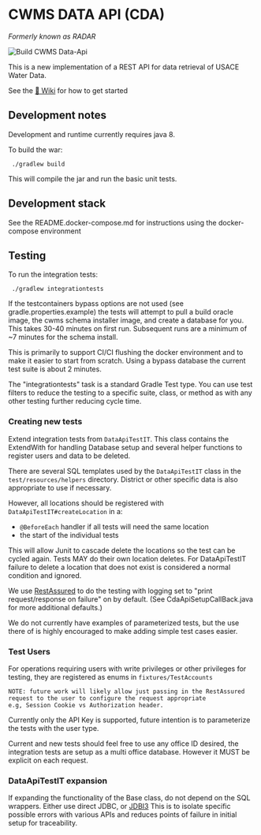 # CWMS DATA API (CDA) 
*Formerly known as RADAR*

![Build CWMS Data-Api](https://github.com/USACE/cwms-data-api/workflows/Build%20CWMS%20Data%20API/badge.svg)

This is a new implementation of a REST API for data retrieval of USACE Water Data.

See the [📃 Wiki](https://github.com/USACE/cwms-data-api/wiki) for how to get started


## Development notes

Development and runtime currently requires java 8.


To build the war:

     ./gradlew build

This will compile the jar and run the basic unit tests.

## Development stack

See the README.docker-compose.md for instructions using the docker-compose environment

## Testing

To run the integration tests:

     ./gradlew integrationtests

If the testcontainers bypass options are not used (see gradle.properties.example) the tests
will attempt to pull a build oracle image, the cwms schema installer image, and create a database for you.
This takes 30-40 minutes on first run. Subsequent runs are a minimum of ~7 minutes for the schema install.

This is primarily to support CI/CI flushing the docker environment and to make it easier to start from scratch.
Using a bypass database the current test suite is about 2 minutes. 

The "integrationtests" task is a standard Gradle Test type. You can use test filters to reduce the testing to
a specific suite, class, or method as with any other testing further reducing cycle time.


### Creating new tests

Extend integration tests from `DataApiTestIT`. This class contains the ExtendWith for handling Database setup and 
several helper functions to register users and data to be deleted.


There are several SQL templates used by the `DataApiTestIT` class in the `test/resources/helpers` directory.
District or other specific data is also appropriate to use if necessary.

However, all locations should be registered with `DataApiTestIT#createLocation` in a:

- `@BeforeEach` handler if all tests will need the same location
- the start of the individual tests

This will allow Junit to cascade delete the locations so the test can be cycled again. Tests MAY do their own location deletes. 
For DataApiTestIT failure to delete a location that does not exist is considered a normal condition and ignored.

We use [RestAssured](https://rest-assured.io/) to do the testing with logging set to "print request/response on failure" on by default. 
(See CdaApiSetupCallBack.java for more additional defaults.)

We do not currently have examples of parameterized tests, but the use there of is highly encouraged to make adding simple test 
cases easier.

### Test Users

For operations requiring users with write privileges or other privileges for testing, they are registered as enums in
`fixtures/TestAccounts` 

    NOTE: future work will likely allow just passing in the RestAssured request to the user to configure the request appropriate
    e.g, Session Cookie vs Authorization header.

Currently only the API Key is supported, future intention is to parameterize the tests with the user type.

Current and new tests should feel free to use any office ID desired, the integration tests are setup as a multi office database. 
However it MUST be explicit on each request.

### DataApiTestIT expansion

If expanding the functionality of the Base class, do not depend on the SQL wrappers. Either use direct JDBC, or [JDBI3](https://jdbi.org/)
This is to isolate specific possible errors with various APIs and reduces points of failure in initial setup for traceability.
